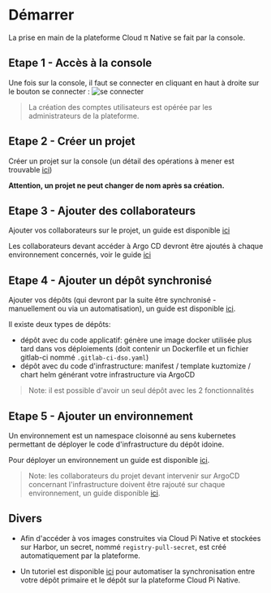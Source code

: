 # Démarrer

La prise en main de la plateforme Cloud π Native se fait par la console.

## Etape 1 - Accès à la console

Une fois sur la console, il faut se connecter en cliquant en haut à droite sur le bouton se connecter :
![se connecter](/img/tuto/1tuto-connexion.png)

> La création des comptes utilisateurs est opérée par les administrateurs de la plateforme.

## Etape 2 - Créer un projet

Créer un projet sur la console (un détail des opérations à mener est trouvable [ici](/guide/projects-management))

**Attention, un projet ne peut changer de nom après sa création.**

## Etape 3 - Ajouter des collaborateurs

Ajouter vos collaborateurs sur le projet, un guide est disponible [ici](/guide/team)

Les collaborateurs devant accéder à Argo CD devront être ajoutés à chaque environnement concernés, voir le guide [ici](/guide/team#attribution-de-droits-a-un-membre)

## Etape 4 - Ajouter un dépôt synchronisé

Ajouter vos dépôts (qui devront par la suite être synchronisé - manuellement ou via un automatisation), un guide est disponible [ici](/guide/repositories-management).

Il existe deux types de dépôts:

- dépôt avec du code applicatif: génère une image docker utilisée plus tard dans vos déploiements (doit contenir un Dockerfile et un fichier gitlab-ci nommé `.gitlab-ci-dso.yaml`)
- dépôt avec du code d'infrastructure: manifest / template kuztomize / chart helm générant votre infrastructure via ArgoCD

> Note: il est possible d'avoir un seul dépôt avec les 2 fonctionnalités

## Etape 5 - Ajouter un environnement

Un environnement est un namespace cloisonné au sens kubernetes permettant de déployer le code d'infrastructure du dépôt idoine.

Pour déployer un environnement un guide est disponible [ici](/guide/environments-management).

> Note: les collaborateurs du projet devant intervenir sur ArgoCD concernant l'infrastructure doivent être rajouté sur chaque environnement, un guide disponible [ici](/guide/team#attribution-de-droits-a-un-membre).

## Divers

- Afin d'accéder à vos images construites via Cloud Pi Native et stockées sur Harbor, un secret, nommé `registry-pull-secret`, est créé automatiquement par la plateforme.

- Un tutoriel est disponible [ici](/guide/tutorials) pour automatiser la synchronisation entre votre dépôt primaire et le dépôt sur la plateforme Cloud Pi Native.
